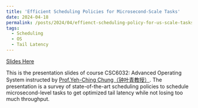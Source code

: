 ```yaml
---
title: 'Efficient Scheduling Policies for Microsecond-Scale Tasks'
date: 2024-04-18
permalink: /posts/2024/04/effienct-scheduling-policy-for-us-scale-tasks/
tags:
  - Scheduling
  - OS
  - Tail Latency
---
```


[Slides Here](/files/slides/2024-Spring-CSC6032-Project-Slides-Request-Scheduling-For-Low-Tail-Latency.pptx)

This is the presentation slides of course CSC6032: Advanced Operating System instructed by [Prof.Yeh-Ching Chung（钟叶青教授）](https://www.cs.nthu.edu.tw/~ychung/). The presentation is a survey of state-of-the-art scheduling policies to schedule microsecond-level tasks to get optimized tail latency while not losing too much throughput.
